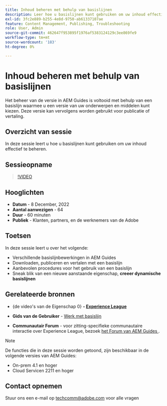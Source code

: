 ```yaml
---
title: Inhoud beheren met behulp van basislijnen
description: Leer hoe u basislijnen kunt gebruiken om uw inhoud effectief te beheren.
exl-id: 3fc2e889-b255-4e8d-9750-ab61337107ae
feature: Content Management, Publishing, Troubleshooting
role: User, Admin
source-git-commit: 462647f953895f1976af5383124129c3ee869fe9
workflow-type: tm+mt
source-wordcount: '183'
ht-degree: 0%

---
```


# Inhoud beheren met behulp van basislijnen

Het beheer van de versie in AEM Guides is voltooid met behulp van een basislijn waarmee u een versie van uw onderwerpen en middelen kunt kiezen. Deze versie kan vervolgens worden gebruikt voor publicatie of vertaling.

## Overzicht van sessie

In deze sessie leert u hoe u basislijnen kunt gebruiken om uw inhoud effectief te beheren.

## Sessieopname

>[!VIDEO](https://video.tv.adobe.com/v/3414172/version-management-release-management-baseline?quality=12&learn=on)

## Hooglichten

- **Datum** - 8 December, 2022
- **Aantal aanwezigen** - 64
- **Duur** - 60 minuten
- **Publiek** - Klanten, partners, en de werknemers van de Adobe

## Toetsen

In deze sessie leert u over het volgende:
- Verschillende basislijnbewerkingen in AEM Guides
- Downloaden, publiceren en vertalen met een basislijn
- Aanbevolen procedures voor het gebruik van een basislijn
- Sneak blik van een nieuwe aanstaande eigenschap, **creeer dynamische basislijnen**

## Gerelateerde bronnen

- {de video&#39;s van de Eigenschap 0} **- [ Experience League ](https://experienceleague.adobe.com/docs/experience-manager-guides-learn/videos/advanced-user-guide/overview.html?lang=en)**

- **Gids van de Gebruiker** - [ Werk met basislijn ](https://help.adobe.com/en_US/xml-documentation-for-adobe-experience-manager/index.html#t=DXML-master-map%2Fgenerate-output-use-baseline-for-publishing.html)

- **Communautair Forum** - voor zitting-specifieke communautaire interactie over Experience League, bezoek [ het Forum van AEM Guides ](https://experienceleaguecommunities.adobe.com/t5/experience-manager-guides/bd-p/xml-documentation-discussions).

>[!NOTE]
>
>De functies die in deze sessie worden getoond, zijn beschikbaar in de volgende versies van AEM Guides:
> - On-prem 4.1 en hoger
> - Cloud Servicen 2211 en hoger

## Contact opnemen

Stuur ons een e-mail op <techcomm@adobe.com> voor alle vragen
